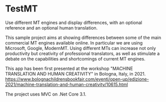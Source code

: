 # TestMT
Use different MT engines and display differences, with an optional reference and an optional human translation.

This sample project aims at showing differences between some of the main commercial MT engines available online.
In particular we are using Microsoft, Google, ModernMT.
Using different MTs can increase not only productivity but creativity of professional translators, as well as stimulate a debate on the capabilities and shortcomings of current MT engines.

This app has been first presented at the workshop "MACHINE TRANSLATION AND HUMAN CREATIVITY" in Bologna, Italy, in 2021.
https://www.bolognachildrensbookfair.com/eventi/open-up/edizione-2021/machine-translation-and-human-creativity/10615.html

The project uses MVC on .Net Core 3.1.
